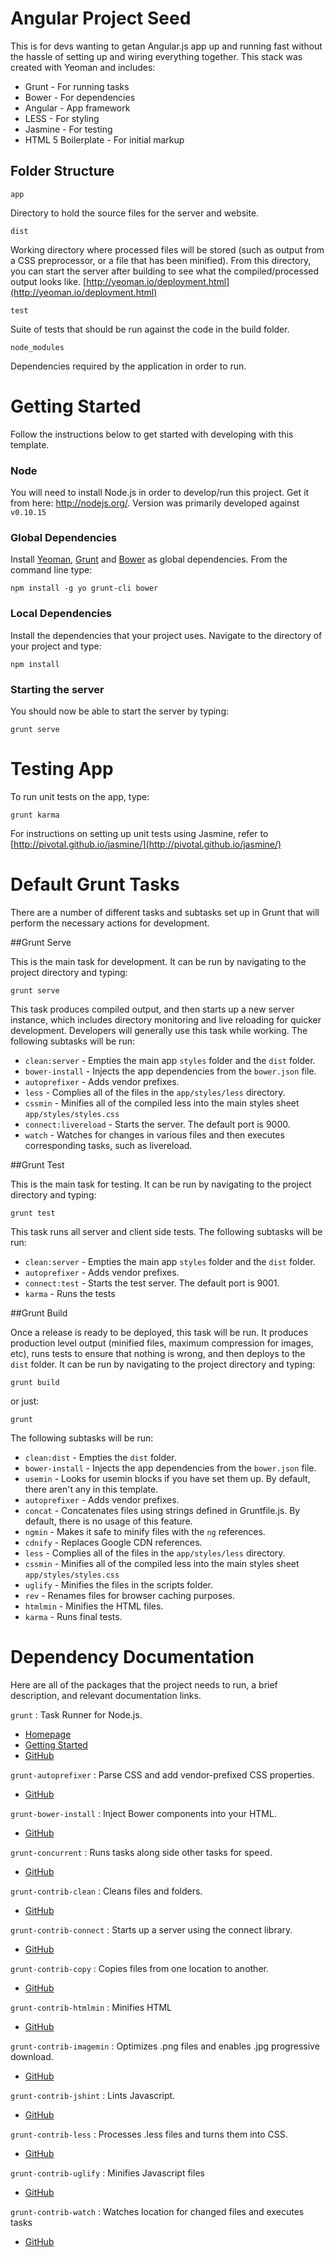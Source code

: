 Angular Project Seed
====================

This is for devs wanting to getan Angular.js app up and running fast without the hassle of setting up and wiring everything together.  This stack was created with Yeoman and includes:

* Grunt - For running tasks
* Bower - For dependencies
* Angular - App framework
* LESS - For styling
* Jasmine - For testing
* HTML 5 Boilerplate - For initial markup

Folder Structure
----------------

`app`

Directory to hold the source files for the server and website.

`dist`

Working directory where processed files will be stored (such as output from a CSS preprocessor, or a file that has been minified). From this directory,
you can start the server after building to see what the compiled/processed output looks like. [http://yeoman.io/deployment.html](http://yeoman.io/deployment.html)

`test`

Suite of tests that should be run against the code in the build folder.

`node_modules`

Dependencies required by the application in order to run.

Getting Started
===============

Follow the instructions below to get started with developing with this template.

### Node

You will need to install Node.js in order to develop/run this project. Get it from here: http://nodejs.org/. Version was primarily developed against `v0.10.15`


### Global Dependencies

Install [Yeoman](http://http://yeoman.io/), [Grunt](http://gruntjs.com) and [Bower](http://http://bower.io/) as global dependencies. From the command line type:

    npm install -g yo grunt-cli bower


### Local Dependencies

Install the dependencies that your project uses. Navigate to the directory of your project and type:

    npm install


### Starting the server

You should now be able to start the server by typing:

    grunt serve

Testing App
===========

To run unit tests on the app, type:

    grunt karma

For instructions on setting up unit tests using Jasmine, refer to [http://pivotal.github.io/jasmine/](http://pivotal.github.io/jasmine/)

Default Grunt Tasks
===================

There are a number of different tasks and subtasks set up in Grunt that will perform the necessary actions for development.

##Grunt Serve

This is the main task for development. It can be run by navigating to the project directory and typing:

    grunt serve

This task produces compiled output, and then starts up a new server instance, which includes directory monitoring and live reloading for quicker development.
Developers will generally use this task while working. The following subtasks will be run:

* `clean:server` - Empties the main app `styles` folder and the `dist` folder.
* `bower-install` - Injects the app dependencies from the `bower.json` file.
* `autoprefixer` - Adds vendor prefixes.
* `less` - Complies all of the files in the `app/styles/less` directory.
* `cssmin` - Minifies all of the compiled less into the main styles sheet `app/styles/styles.css`
* `connect:livereload` - Starts the server. The default port is 9000.
* `watch` - Watches for changes in various files and then executes corresponding tasks, such as livereload.

##Grunt Test

This is the main task for testing. It can be run by navigating to the project directory and typing:

    grunt test

This task runs all server and client side tests. The following subtasks will be run:

* `clean:server` - Empties the main app `styles` folder and the `dist` folder.
* `autoprefixer` - Adds vendor prefixes.
* `connect:test` - Starts the test server. The default port is 9001.
* `karma` - Runs the tests

##Grunt Build

Once a release is ready to be deployed, this task will be run. It produces production level output (minified files, maximum compression for images, etc), runs
tests to ensure that nothing is wrong, and then deploys to the `dist` folder. It can be run by navigating to the project directory and typing:

    grunt build

or just:

    grunt

The following subtasks will be run:

* `clean:dist` - Empties the `dist` folder.
* `bower-install` - Injects the app dependencies from the `bower.json` file.
* `usemin` - Looks for usemin blocks if you have set them up. By default, there aren't any in this template.
* `autoprefixer` - Adds vendor prefixes.
* `concat` - Concatenates files using strings defined in Gruntfile.js. By default, there is no usage of this feature.
* `ngmin` - Makes it safe to minify files with the `ng` references.
* `cdnify` - Replaces Google CDN references.
* `less` - Complies all of the files in the `app/styles/less` directory.
* `cssmin` - Minifies all of the compiled less into the main styles sheet `app/styles/styles.css`
* `uglify` - Minifies the files in the scripts folder.
* `rev` - Renames files for browser caching purposes.
* `htmlmin` - Minifies the HTML files.
* `karma` - Runs final tests.

Dependency Documentation
========================

Here are all of the packages that the project needs to run, a brief description, and relevant documentation links.

`grunt` : Task Runner for Node.js.

* [Homepage](http://gruntjs.com/)
* [Getting Started](http://gruntjs.com/getting-started)
* [GitHub](https://github.com/gruntjs/grunt)

`grunt-autoprefixer` : Parse CSS and add vendor-prefixed CSS properties.

* [GitHub](https://github.com/nDmitry/grunt-autoprefixer)

`grunt-bower-install` : Inject Bower components into your HTML.

* [GitHub](https://github.com/stephenplusplus/grunt-bower-install)

`grunt-concurrent` : Runs tasks along side other tasks for speed.

* [GitHub](https://github.com/sindresorhus/grunt-concurrent)

`grunt-contrib-clean` : Cleans files and folders.

* [GitHub](https://github.com/gruntjs/grunt-contrib-clean)

`grunt-contrib-connect` : Starts up a server using the connect library.

* [GitHub](https://github.com/gruntjs/grunt-contrib-connect)

`grunt-contrib-copy` : Copies files from one location to another.

* [GitHub](https://github.com/gruntjs/grunt-contrib-copy)

`grunt-contrib-htmlmin` : Minifies HTML

* [GitHub](https://github.com/gruntjs/grunt-contrib-htmlmin)

`grunt-contrib-imagemin` : Optimizes .png files and enables .jpg progressive download.

* [GitHub](https://github.com/gruntjs/grunt-contrib-imagemin)

`grunt-contrib-jshint` : Lints Javascript.

* [GitHub](https://github.com/gruntjs/grunt-contrib-jshint)

`grunt-contrib-less` : Processes .less files and turns them into CSS.

* [GitHub](https://github.com/gruntjs/grunt-contrib-less)

`grunt-contrib-uglify` : Minifies Javascript files

* [GitHub](https://github.com/gruntjs/grunt-contrib-uglify)

`grunt-contrib-watch` : Watches location for changed files and executes tasks

* [GitHub](https://github.com/gruntjs/grunt-contrib-watch)

